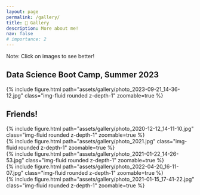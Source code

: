 ```yaml
---
layout: page
permalink: /gallery/
title: 📸 Gallery
description: More about me!
nav: false
# importance: 2
---
```


Note: Click on images to see better!


## Data Science Boot Camp, Summer 2023
<div class="row mt-3">
    <div class="col-sm mt-3 mt-md-0">
        {% include figure.html path="assets/gallery/photo_2023-09-21_14-36-12.jpg" class="img-fluid rounded z-depth-1" zoomable=true %}
    </div>
</div>


## Friends!


<div class="row mt-3">
    <div class="col-sm mt-3 mt-md-0">
        {% include figure.html path="assets/gallery/photo_2020-12-12_14-11-10.jpg" class="img-fluid rounded z-depth-1" zoomable=true %}
    </div>
    <div class="col-sm mt-3 mt-md-0">
        {% include figure.html path="assets/gallery/photo_2021.jpg" class="img-fluid rounded z-depth-1" zoomable=true %}
    </div>
  
</div>


<div class="row mt-3">
    <div class="col-sm mt-3 mt-md-0">
        {% include figure.html path="assets/gallery/photo_2021-01-22_14-26-53.jpg" class="img-fluid rounded z-depth-1" zoomable=true %}
    </div>
    <div class="col-sm mt-3 mt-md-0">
        {% include figure.html path="assets/gallery/photo_2022-04-20_16-11-07.jpg" class="img-fluid rounded z-depth-1" zoomable=true %}
    </div>  
    <div class="col-sm mt-3 mt-md-0">
        {% include figure.html path="assets/gallery/photo_2021-01-15_17-41-22.jpg" class="img-fluid rounded z-depth-1" zoomable=true %}
    </div>  
</div>